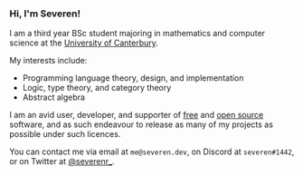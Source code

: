 ### Hi, I'm Severen!

I am a third year BSc student majoring in mathematics and computer science at the
[University of Canterbury](https://www.canterbury.ac.nz/).

My interests include:
+ Programming language theory, design, and implementation
+ Logic, type theory, and category theory
+ Abstract algebra

I am an avid user, developer, and supporter of [free](https://www.gnu.org/philosophy/free-sw.en.html)
and [open source](https://opensource.org/osd) software, and as such endeavour to release as many of my
projects as possible under such licences.

You can contact me via email at `me@severen.dev`, on Discord at `severen#1442`, or on Twitter at
[@severenr_](https://twitter.com/severenr_/).

<!-- TODO: Add this when I actually get my website up and running -->
<!-- Everything about me and my projects are also available on [my website](https://example.org/). -->
